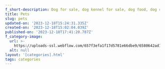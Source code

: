 ```yaml
---
f_short-description: Dog for sale, dog kennel for sale, dog food, dog chain, dog shampoo.
title: Pets
slug: pets
updated-on: '2023-12-18T15:24:31.335Z'
created-on: '2023-12-18T15:02:04.039Z'
published-on: '2023-12-18T17:41:20.787Z'
f_category-image:
  url: >-
    https://uploads-ssl.webflow.com/657f3efa1f17d5781e66dbe9/6580642ad18d73552bb47226_We-care-for-many-kinds-of-animals.webp
  alt: null
layout: '[categories].html'
tags: categories
---
```



